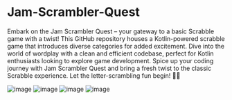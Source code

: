 # Jam-Scrambler-Quest

Embark on the Jam Scrambler Quest – your gateway to a basic Scrabble game with a twist! This GitHub repository houses a Kotlin-powered scrabble game that introduces diverse categories for added excitement. Dive into the world of wordplay with a clean and efficient codebase, perfect for Kotlin enthusiasts looking to explore game development. Spice up your coding journey with Jam Scrambler Quest and bring a fresh twist to the classic Scrabble experience. Let the letter-scrambling fun begin! 🎲✨

![image](https://github.com/jamlumauig00/Jam-Scrambler-Quest/assets/151505868/8a27d1e1-5042-4794-b91d-23a8d1211770)
![image](https://github.com/jamlumauig00/Jam-Scrambler-Quest/assets/151505868/aaa29ed9-364e-45cc-bd39-fda0e716ac8d)
![image](https://github.com/jamlumauig00/Jam-Scrambler-Quest/assets/151505868/3bb663b9-11bf-413a-9cc1-28c264d5cd74)
![image](https://github.com/jamlumauig00/Jam-Scrambler-Quest/assets/151505868/524f084b-8d91-48e1-9128-84618b2b8aad)
